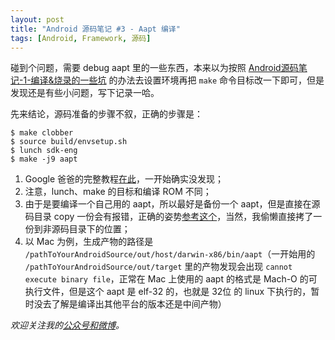 ```yaml
---
layout: post
title: "Android 源码笔记 #3 - Aapt 编译"
tags: [Android, Framework, 源码]
---
```


碰到个问题，需要 debug aapt 里的一些东西，本来以为按照 [Android源码笔记-1-编译&烧录的一些坑](http://2bab.me/2017/03/10/android-source-development-notes-1) 的办法去设置环境再把 `make` 命令目标改一下即可，但是发现还是有些小问题，写下记录一哈。

先来结论，源码准备的步骤不叙，正确的步骤是：

``` shell
$ make clobber
$ source build/envsetup.sh
$ lunch sdk-eng 
$ make -j9 aapt            
```

<!--more-->

1. Google 爸爸的完整教程[在此](https://android.googlesource.com/platform/sdk/+/master/docs/howto_build_SDK.txt)，一开始确实没发现；
2. 注意，lunch、make 的目标和编译 ROM 不同；
3. 由于是要编译一个自己用的 aapt，所以最好是备份一个 aapt，但是直接在源码目录 copy 一份会有报错，正确的姿势[参考这个](http://blog.csdn.net/sbsujjbcy/article/details/51418336)，当然，我偷懒直接拷了一份到非源码目录下的位置；
4. 以 Mac 为例，生成产物的路径是 `/pathToYourAndroidSource/out/host/darwin-x86/bin/aapt`（一开始用的 `/pathToYourAndroidSource/out/target` 里的产物发现会出现 `cannot execute binary file`，正常在 Mac 上使用的 aapt 的格式是 Mach-O 的可执行文件，但是这个 aapt 是 elf-32 的，也就是 32位 的 linux 下执行的，暂时没去了解是编译出其他平台的版本还是中间产物）

*欢迎关注我的[公众号和微博](/about)。*

